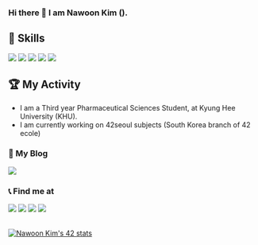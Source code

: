 ### Hi there 👋  I am Nawoon Kim ().

## 📌 Skills
<a target=""><img src="https://img.shields.io/badge/C-A8B9CC?style=flat-square&logo=C&logoColor=black"/></a>
<a target=""><img src="https://img.shields.io/badge/C++-blue?style=flat-square&logo=cplusplus&logoColor=white"/></a>
<a target=""><img src="https://img.shields.io/badge/Python-FFE873?style=flat-square&logo=Python&logoColor=306998"/></a>
<a target=""><img src="https://img.shields.io/badge/VMBox-white?style=flat-square&logo=virtualbox&logoColor=black"/></a>
<a target=""><img src="https://img.shields.io/badge/debian-white?style=flat-square&logo=debian&logoColor=d70a53"/></a>

## 🏆 My Activity
* I am a Third year Pharmaceutical Sciences Student, at  Kyung Hee University (KHU).
* I am currently working on 42seoul subjects (South Korea branch of 42 ecole)

### 📔 My Blog
<a href="https://polar-pencil-5de.notion.site/42seoul-ce96329314574c71bbe5d0852a51c2b8" target="_blank"><img src="https://img.shields.io/badge/Blog-000000?style=flag-square&logo=notion&logoColor=white"/></a>

### 📞 Find me at  
<a href="https://profile.intra.42.fr/users/nawkim" target="_blank"><img src="https://img.shields.io/badge/42Seoul-000000?style=flat-square&logo=42&logoColor=white"/></a>
<a href="https://www.instagram.com/k_cloud423/" target="_blank"><img src="https://img.shields.io/badge/k_cloud423-E4405F?style=flat-square&logo=instagram&logoColor=white"/></a>
<a href="" target="_blank"><img src="https://img.shields.io/badge/42.4.nawkim@gmail.com-EA4335?style=flat-square&logo=gmail&logoColor=white"/></a>
<a href="" target="_blank"><img src="https://img.shields.io/badge/coma233@naver.com-03C75A?style=flat-square&logo=Naver&logoColor=white"/></a>
<br></br>

[![Nawoon Kim's 42 stats](https://badge42.herokuapp.com/api/stats/nawkim)](https://github.com/kimnawoon/badge42)

<!--
**kimnawoon/kimnawoon** is a ✨ _special_ ✨ repository because its `README.md` (this file) appears on your GitHub profile.

Here are some ideas to get you started:

- 🔭 I’m currently working on ...
- 🌱 I’m currently learning ...
- 👯 I’m looking to collaborate on ...
- 🤔 I’m looking for help with ...
- 💬 Ask me about ...
- 📫 How to reach me: ...
- 😄 Pronouns: ...
- ⚡ Fun fact: ...
-->

